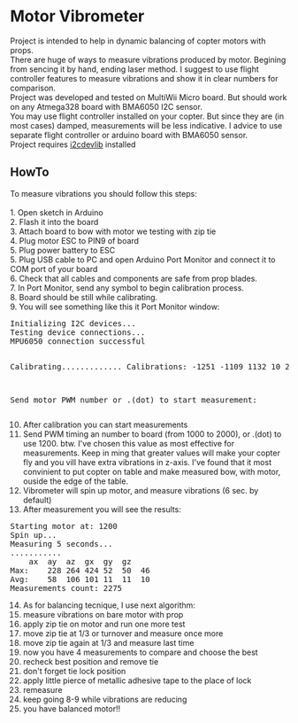 Motor Vibrometer
================

Project is intended to help in dynamic balancing of copter motors with props.<br>
There are huge of ways to measure vibrations produced by motor. Begining from sencing it by hand, ending laser method. I suggest to use flight controller features to measure vibrations and show it in clear numbers for comparison.<br>
Project was developed and tested on MultiWii Micro board. But should work on any Atmega328 board with BMA6050 I2C sensor.<br>
You may use flight controller installed on your copter. But since they are (in most cases) damped, measurements will be less indicative. I advice to use separate flight controller or arduino board with BMA6050 sensor.<br>
Project requires [i2cdevlib](https://github.com/jrowberg/i2cdevlib) installed<br>
<h2>HowTo</h2>
To measure vibrations you should follow this steps:<br>
<br>
1. Open sketch in Arduino<br>
2. Flash it into the board<br>
3. Attach board to bow with motor we testing with zip tie<br>
4. Plug motor ESC to PIN9 of board<br>
5. Plug power battery to ESC<br>
5. Plug USB cable to PC and open Arduino Port Monitor and connect it to COM port of your board<br>
6. Check that all cables and components are safe from prop blades. <br>
7. In Port Monitor, send any symbol to begin calibration process.<br>
8. Board should be still while calibrating.<br>
9. You will see something like this it Port Monitor window:<br>
<pre>
Initializing I2C devices...
Testing device connections...
MPU6050 connection successful

Calibrating.............
Calibrations:
-1251	-1109	1132	10	23	-11

Send motor PWM number or .(dot) to start measurement:
</pre>

10. After calibration you can start measurements<br>
11. Send PWM timing an number to board (from 1000 to 2000), or .(dot) to use 1200. btw. I've chosen this value as most effective for measurements. Keep in ming that greater values will make your copter fly and you vill have extra vibrations in z-axis. I've found that it most convinient to put copter on table and make measured bow, with motor, ouside the edge of the table. <br>
12. Vibrometer will spin up motor, and measure vibrations (6 sec. by default)<br>
13. After measurement you will see the results:<br>
<pre>
Starting motor at: 1200
Spin up...
Measuring 5 seconds...
...........
	ax	ay	az	gx	gy	gz
Max:	228	264	424	52	50	46	
Avg:	58	106	101	11	11	10	
Measurements count: 2275
</pre>
14. As for balancing tecnique, I use next algorithm:<br>
  1. measure vibrations on bare motor with prop
  2. apply zip tie on motor and run one more test
  3. move zip tie at 1/3 or turnover and measure once more
  4. move zip tie again at 1/3 and measure last time
  5. now you have 4 measurements to compare and choose the best
  6. recheck best position and remove tie
  7. don't forget tie lock position
  8. apply little pierce of metallic adhesive tape to the place of lock
  9. remeasure
  10. keep going 8-9 while vibrations are reducing
  11. you have balanced motor!!
  
